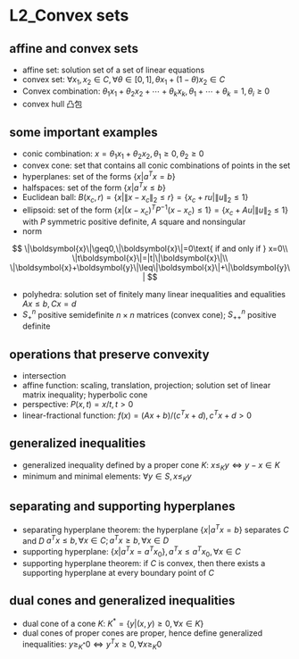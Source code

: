 # L2_Convex sets

## affine and convex sets

- affine set: solution set of a set of linear equations
- convex set: $\forall x_1,x_2\in C,\forall \theta\in[0,1],\theta x_1+(1-\theta)x_2\in C$
- Convex combination: $\theta_1x_1+\theta_2x_2+\cdots+\theta_kx_k,\theta_1+\cdots+\theta_k=1,\theta_i\geq0$
- convex hull 凸包

## some important examples

- conic combination: $x=\theta_1x_1+\theta_2x_2,\theta_1\geq0,\theta_2\geq0$
- convex cone: set that contains all conic combinations of points in the set
- hyperplanes: set of the forms $\{x|a^Tx=b\}$
- halfspaces: set of the form $\{x|a^Tx\leq b\}$
- Euclidean ball: $B(x_c,r)=\{x|\|x-x_c\|_2\leq r\}=\{x_c+ru|\|u\|_2\leq1\}$
- ellipsoid: set of the form $\{x|(x-x_c)^TP^{-1}(x-x_c)\leq1\}=\{x_c+Au|\|u\|_2\leq1\}$ with $P$ symmetric positive definite, $A$ square and nonsingular
- norm

$$
\|\boldsymbol{x}\|\geq0,\|\boldsymbol{x}\|=0\text{ if and only if } x=0\\
\|t\boldsymbol{x}\|=|t|\|\boldsymbol{x}\|\\
\|\boldsymbol{x}+\boldsymbol{y}\|\leq\|\boldsymbol{x}\|+\|\boldsymbol{y}\|
$$

- polyhedra: solution set of finitely many linear inequalities and equalities $Ax\leq b,Cx=d$
- $S_+^n$ positive semidefinite $n\times n$ matrices (convex cone); $S_{++}^n$ positive definite

## operations that preserve convexity

- intersection
- affine function: scaling, translation, projection; solution set of linear matrix inequality; hyperbolic cone
- perspective: $P(x,t)=x/t,t>0$
- linear-fractional function: $f(x)=(Ax+b)/(c^Tx+d),c^Tx+d>0$

## generalized inequalities

- generalized inequality defined by a proper cone $K$: $x\leq_K y\Longleftrightarrow y-x\in K$
- minimum and minimal elements: $\forall y\in S,x\leq_K y$

## separating and supporting hyperplanes

- separating hyperplane theorem: the hyperplane $\{x|a^Tx=b\}$ separates $C$ and $D$ $a^Tx\leq b,\forall x\in C;a^Tx\geq b,\forall x\in D$
- supporting hyperplane: $\{x|a^Tx=a^Tx_0\},a^Tx\leq a^Tx_0,\forall x\in C$
- supporting hyperplane theorem: if $C$ is convex, then there exists a supporting hyperplane at every boundary point of $C$

## dual cones and generalized inequalities

- dual cone of a cone $K$: $K^*=\{y|(x,y)\geq0,\forall x\in K\}$
- dual cones of proper cones are proper, hence define generalized inequalities: $y\geq_{K^*}0\Longleftrightarrow y^Tx\geq0,\forall x\geq_K0$
